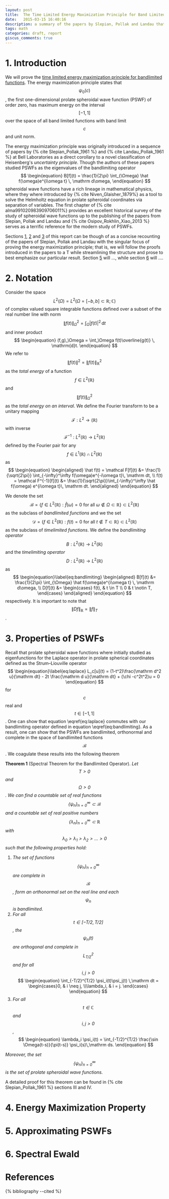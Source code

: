```yaml
---
layout: post
title:  The Time Limited Energy Maximization Principle for Band Limited Functions
date:   2015-03-15 16:40:16
description: a summary of the papers by Slepian, Pollak and Landau that prove the energy maximization principle of PSWFs among other interesting properties.
tags: math
categories: draft, report
giscus_comments: true
---
```


# 1. Introduction

We will prove the [time limited energy maximization principle for bandlimited functions](#energy-maximization-property). The energy maximization principle states that $$\psi_0(c)$$, the first one-dimensional prolate spheroidal wave function (PSWF) of order zero, has maximum energy on the interval $$[-1,1]$$ over the space of all band limited functions with band limit $$c$$ and unit norm.  

The energy maximization principle was originally introduced in a sequence of papers by {% cite Slepian_Pollak_1961 %} and {% cite Landau_Pollak_1961 %} at Bell Laboratories as a direct corollary to a novel classification of Heisenberg's *uncertainty principle*. Though the authors of these papers studied PSWFs as the eigenvalues of the bandlimiting operator 
$$
\begin{equation}
B[f](t) = \frac{1}{2\pi} \int_{\Omega} \hat f(\omega)e^{i\omega t} \, \mathrm d\omega,
\end{equation}
$$
spheroidal wave functions have a rich lineage in mathematical physics, where they where introduced by {% cite Niven_Glaisher_1879%} as a tool to solve the Helmholtz equation in prolate spheroidal coordinates via separation of variables. The first chapter of {% cite alma991020983909706011%} provides an excellent historical survey of the study of spheroidal wave functions up to the publishing of the papers from Slepian, Pollak and Landau and {% cite Osipov_Rokhlin_Xiao_2013 %} serves as a terrific reference for the modern study of PSWFs.

Sections [1](#1-introduction), [2](#2-notation) and [3](#3-properties-of-pswfs) of this report can be though of as a concise recounting of the papers of Slepian, Pollak and Landau with the singular focus of proving the energy maximization principle; that is, we will follow the proofs introduced in the papers to a T while streamlining the structure and prose to best emphasize our particular result. Section [5](#5-approximating-pswfs) will ..., while section [6](#6-spectral-ewald) will ....

# 2. Notation
Consider the space $$L^2(\Omega) = L^2(\Omega = [-b,b] \subset \mathbb R; \mathbb C)$$ of complex valued square integrable functions defined over a subset of the real number line with norm
$$
\begin{equation}
\| f(t) \|_\Omega^2 = \int_\Omega |f(t)|^2 \, \mathrm{d}t
\end{equation}
$$
and inner product
$$
\begin{equation}
(f,g)_\Omega = \int_\Omega f(t)\overline{g(t)} \, \mathrm{d}t.
\end{equation}
$$
We refer to $$\|f(t)\|^2 = \|f(t)\|_\mathbb{R}^2$$ as the *total energy* of a function $$f \in L^2(\mathbb R)$$ and $$\|f(t)\|_\Omega^2$$ as the *total energy on an interval*. We define the Fourier transform to be a unitary mapping $$\mathcal F : L^2 \to(\mathbb R)$$ with inverse $$ \mathcal F^{-1} : L^2(\mathbb R) \to L^2(\mathbb R)$$ defined by the Fourier pair for any $$f \in L^1(\mathbb R) \cap L^2(\mathbb R)$$ as 
$$
\begin{equation}
    \begin{aligned}
            \hat f(t) = \mathcal F[f](t) &= \frac{1}{\sqrt{2\pi}} \int_{-\infty}^\infty f(\omega)e^{-i\omega t}\, \mathrm dt, \\
            f(t) = \mathcal F^{-1}[f](t) &= \frac{1}{\sqrt{2\pi}}\int_{-\infty}^\infty \hat f(\omega) e^{i\omega t}\, \mathrm dt.
    \end{aligned}
\end{equation}
$$

We denote the set 
$$
\begin{equation}
    \mathcal{B} = \{ f \in L^2(\mathbb R) : \hat f(\omega) = 0 \text{ for all } \omega \notin \Omega \subset \mathbb R \} \subset L^2(\mathbb R)
\end{equation}
$$ 
as the subclass of *bandlimited functions* and we the set 
$$
\begin{equation}
    \mathcal{D} = \{ f \in L^2(\mathbb R) : f(t) = 0 \text{ for all } t \notin T \subset \mathbb R \} \subset L^2(\mathbb R)
\end{equation}
$$ 
as the subclass of *timelimited functions*. We define the *bandlimiting operator* $$B : L^2(\mathbb R) \to L^2 (\mathbb R)$$ and the *timelimiting operator* $$D : L^2(\mathbb R) \to L^2 (\mathbb R)$$ as 
$$
\begin{equation}\label{eq:bandlimiting}
    \begin{aligned}
            B[f](t) &= \frac{1}{2\pi} \int_{\Omega} \hat f(\omega)e^{i\omega t} \, \mathrm d\omega, \\
            D[f](t) &= \begin{cases} f(t), & t \in T \\ 0 & t \notin T, \end{cases}
    \end{aligned}
\end{equation}
$$
respectively. It is important to note that $$\|Df\|_{\mathbb R} = \|f\|_{T}$$.
# 3. Properties of PSWFs 

Recall that prolate spheroidal wave functions where initially studied as eigenfunctions for the Laplace operator in prolate spherical coordinates defined as the Strum–Liouville operator
$$
\begin{equation}\label{eq:laplace}
 L_c[u](t) = (1-t^2)\frac{\mathrm d^2 u}{\mathrm dt} - 2t \frac{\mathrm d u}{\mathrm dt} + (\chi -c^2t^2)u = 0
\end{equation}
$$
for $$c$$ real and $$t \in [-1,1]$$. One can show that equation \eqref{eq:laplace} commutes with our bandlimiting operator defined in equation \eqref{eq:bandlimiting}. As a result, one can show that the PSWFs are bandlimited, orthonormal and complete in the space of bandlimited functions $$\mathcal B$$. We coagulate these results into the following theorem

<a id="theorem-1"></a>
**Theorem 1** (Spectral Theorem for the Bandlimited Operator). *Let $$T>0$$ and $$\Omega > 0$$. We can find a countable set of real functions $$\{\psi_n\}_{n=0}^\infty \subset \mathcal B$$ and a countable set of real positive numbers $$\{\lambda_n\}_{n=0}^\infty \subset \mathbb R$$ with $$\lambda_0 > \lambda_1 > \lambda_2 > \dots > 0$$ such that the following properties hold:*
1. *The set of functions $$\{\psi_n\}_{n=0}^\infty$$ are complete in $$\mathcal B$$, form an orthonormal set on the real line and each $$\psi_n$$ is bandlimited*.
2. *For all $$t \in [-T/2, T/2]$$, the $$\psi_n(t)$$ are orthogonal and complete in $$L^2_{T/2}$$ and for all $$i,j >0$$*
$$
\begin{equation}
\int_{-T/2}^{T/2} \psi_i(t)\psi_j(t) \,\mathrm dt = \begin{cases}0, & i \neq j, \\\lambda_i, & i = j. \end{cases}
\end{equation}
$$
3. *For all $$t \in \mathbb C$$ and $$i,j > 0$$,*
$$
\begin{equation}
\lambda_i \psi_i(t) = \int_{-T/2}^{T/2} \frac{\sin \Omega(t-s)}{\pi(t-s)} \psi_i(s)\,\mathrm ds.
\end{equation}
$$

*Moreover, the set $$\{\psi_n\}_{n=0}^\infty$$ is the set of prolate spheroidal wave functions.*

A detailed proof for this theorem can be found in {% cite Slepian_Pollak_1961 %} sections III and IV. 

# 4. Energy Maximization Property


# 5. Approximating PSWFs

# 6. Spectral Ewald

# References
{% bibliography --cited %}